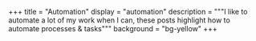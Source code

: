 +++
title = "Automation"
display = "automation"
description = """I like to automate a lot of my work when I can, these posts
highlight how to automate processes & tasks"""
background = "bg-yellow"
+++
